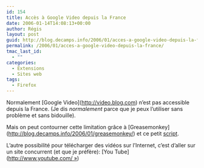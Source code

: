 ```yaml
---
id: 154
title: Accès à Google Video depuis la France
date: 2006-01-14T14:08:13+00:00
author: Régis
layout: post
guid: http://blog.decamps.info/2006/01/acces-a-google-video-depuis-la-france/
permalink: /2006/01/acces-a-google-video-depuis-la-france/
tmac_last_id:
  - ""
categories:
  - Extensions
  - Sites web
tags:
  - Firefox
---
```

Normalement \[Google Video\](http://video.blog.com) n&rsquo;est pas accessible depuis la France. (Je dis _normalement_ parce que je peux l&rsquo;utiliser sans problème et sans bidouille).

Mais on peut contourner cette limitation grâce à \[Greasemonkey\](http://blog.decamps.info/2006/01/greasemonkey/) et ce petit   <a alt="Script greasemonkey pour accéder à google video depuis la France" href="http://www.prendreuncafe.com/blog/2006/01/09/376-acces-a-google-video-depuis-la-france-grace-a-greasemonkey">script</a>.

L&rsquo;autre possibilité pour télécharger des vidéos sur l&rsquo;Internet, c&rsquo;est d&rsquo;aller sur un site concurrent (et que je préfère): \[You Tube\](http://www.youtube.com/ »)